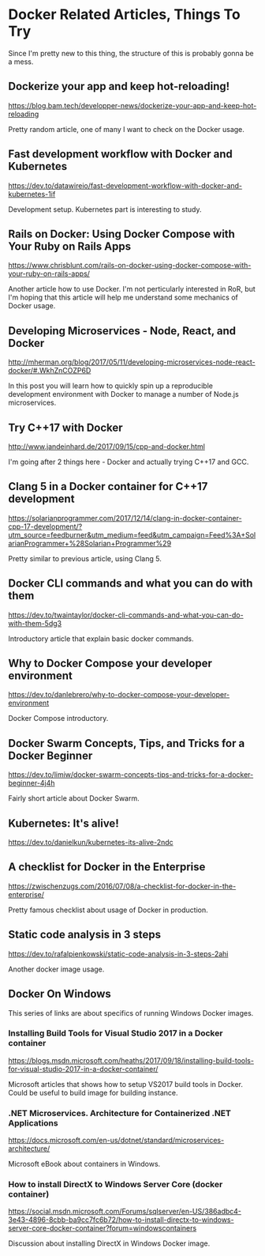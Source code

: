 # Docker Related Articles, Things To Try

Since I'm pretty new to this thing, the structure of this is probably gonna be a mess.

## Dockerize your app and keep hot-reloading!
https://blog.bam.tech/developper-news/dockerize-your-app-and-keep-hot-reloading

Pretty random article, one of many I want to check on the Docker usage.

## Fast development workflow with Docker and Kubernetes
https://dev.to/datawireio/fast-development-workflow-with-docker-and-kubernetes-1if

Development setup. Kubernetes part is interesting to study.

## Rails on Docker: Using Docker Compose with Your Ruby on Rails Apps
https://www.chrisblunt.com/rails-on-docker-using-docker-compose-with-your-ruby-on-rails-apps/

Another article how to use Docker. I'm not perticularly interested in RoR, but
I'm hoping that this article will help me understand some mechanics of Docker usage.

## Developing Microservices - Node, React, and Docker 
http://mherman.org/blog/2017/05/11/developing-microservices-node-react-docker/#.WkhZnCOZP6D

In this post you will learn how to quickly spin up a reproducible development environment with Docker 
to manage a number of Node.js microservices.

## Try C++17 with Docker
http://www.jandeinhard.de/2017/09/15/cpp-and-docker.html

I'm going after 2 things here - Docker and actually trying C++17 and GCC.

## Clang 5 in a Docker container for C++17 development
https://solarianprogrammer.com/2017/12/14/clang-in-docker-container-cpp-17-development/?utm_source=feedburner&utm_medium=feed&utm_campaign=Feed%3A+SolarianProgrammer+%28Solarian+Programmer%29

Pretty similar to previous article, using Clang 5.

## Docker CLI commands and what you can do with them
https://dev.to/twaintaylor/docker-cli-commands-and-what-you-can-do-with-them-5dg3

Introductory article that explain basic docker commands.

## Why to Docker Compose your developer environment
https://dev.to/danlebrero/why-to-docker-compose-your-developer-environment

Docker Compose introductory.

## Docker Swarm Concepts, Tips, and Tricks for a Docker Beginner
https://dev.to/limiw/docker-swarm-concepts-tips-and-tricks-for-a-docker-beginner-4j4h

Fairly short article about Docker Swarm.

## Kubernetes: It's alive!
https://dev.to/danielkun/kubernetes-its-alive-2ndc

## A checklist for Docker in the Enterprise
https://zwischenzugs.com/2016/07/08/a-checklist-for-docker-in-the-enterprise/

Pretty famous checklist about usage of Docker in production.

## Static code analysis in 3 steps
https://dev.to/rafalpienkowski/static-code-analysis-in-3-steps-2ahi

Another docker image usage.

## Docker On Windows

This series of links are about specifics of running Windows Docker images.

### Installing Build Tools for Visual Studio 2017 in a Docker container
https://blogs.msdn.microsoft.com/heaths/2017/09/18/installing-build-tools-for-visual-studio-2017-in-a-docker-container/

Microsoft articles that shows how to setup VS2017 build tools in Docker.
Could be useful to build image for building instance.

### .NET Microservices. Architecture for Containerized .NET Applications
https://docs.microsoft.com/en-us/dotnet/standard/microservices-architecture/

Microsoft eBook about containers in Windows.

### How to install DirectX to Windows Server Core (docker container)
https://social.msdn.microsoft.com/Forums/sqlserver/en-US/386adbc4-3e43-4896-8cbb-ba9cc7fc6b72/how-to-install-directx-to-windows-server-core-docker-container?forum=windowscontainers

Discussion about installing DirectX in Windows Docker image.







